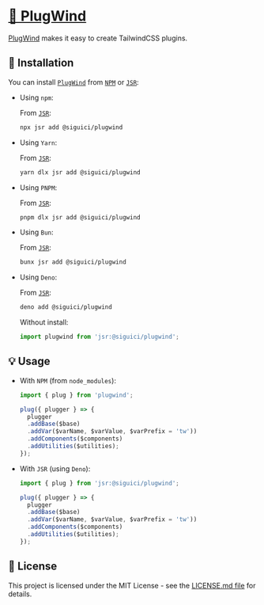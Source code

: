# [🧩 PlugWind](https://jsr.io/@siguici/plugwind)

[PlugWind](https://jsr.io/@siguici/plugwind) makes it easy to create TailwindCSS plugins.

## 🚀 Installation

You can install [`PlugWind`](https://plugwind.js.org) from [`NPM`](https://npmjs.com/package/plugwind) or [`JSR`](https://jsr.io/@siguici/plugwind):

- Using `npm`:

  From [`JSR`](https://jsr.io/@siguici/plugwind):

  ```bash
  npx jsr add @siguici/plugwind
  ```

- Using `Yarn`:

  From [`JSR`](https://jsr.io/@siguici/plugwind):

  ```bash
  yarn dlx jsr add @siguici/plugwind
  ```

- Using `PNPM`:

  From [`JSR`](https://jsr.io/@siguici/plugwind):

  ```bash
  pnpm dlx jsr add @siguici/plugwind
  ```

- Using `Bun`:

  From [`JSR`](https://jsr.io/@siguici/plugwind):

  ```bash
  bunx jsr add @siguici/plugwind
  ```

- Using `Deno`:

  From [`JSR`](https://jsr.io/@siguici/plugwind):

  ```bash
  deno add @siguici/plugwind
  ```

  Without install:

  ```typescript
  import plugwind from 'jsr:@siguici/plugwind';
  ```

## 💡 Usage

- With `NPM` (from `node_modules`):

  ```javascript
  import { plug } from 'plugwind';

  plug({ plugger } => {
    plugger
    .addBase($base)
    .addVar($varName, $varValue, $varPrefix = 'tw'))
    .addComponents($components)
    .addUtilities($utilities);
  });
  ```

- With `JSR` (using `Deno`):

  ```javascript
  import { plug } from 'jsr:@siguici/plugwind';

  plug({ plugger } => {
    plugger
    .addBase($base)
    .addVar($varName, $varValue, $varPrefix = 'tw'))
    .addComponents($components)
    .addUtilities($utilities);
  });
  ```

## 📄 License

This project is licensed under the MIT License - see the [LICENSE.md file](./LICENSE.md) for details.
